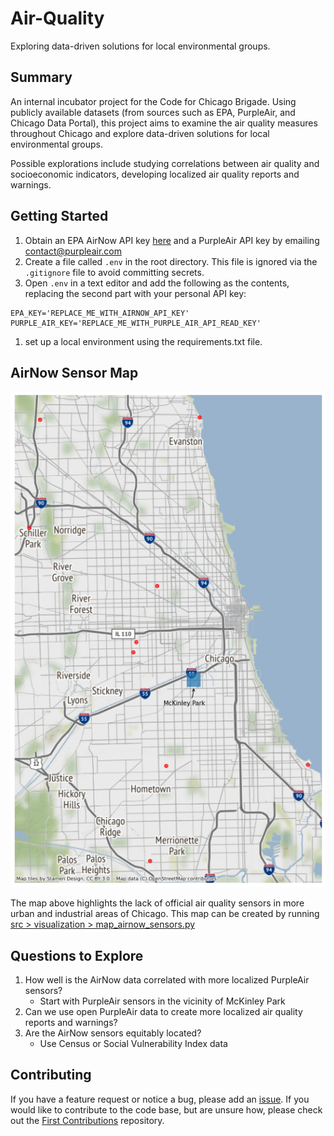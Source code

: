 # Air-Quality
Exploring data-driven solutions for local environmental groups. 

## Summary
An internal incubator project for the Code for Chicago Brigade.
Using publicly available datasets (from sources such as EPA, PurpleAir, and Chicago Data Portal), this project aims to examine the air quality measures throughout Chicago and explore data-driven solutions for local environmental groups.

Possible explorations include studying correlations between air quality and socioeconomic indicators, developing localized air quality reports and warnings.


## Getting Started
1. Obtain an EPA AirNow API key [here](https://docs.airnowapi.org/account/request/) and a PurpleAir API key by emailing contact@purpleair.com
1. Create a file called `.env` in the root directory. This file is ignored via the `.gitignore` file to avoid committing secrets.
1. Open `.env` in a text editor and add the following as the contents, replacing the second part with your personal API key:
```
EPA_KEY='REPLACE_ME_WITH_AIRNOW_API_KEY'
PURPLE_AIR_KEY='REPLACE_ME_WITH_PURPLE_AIR_API_READ_KEY'
```
1. set up a local environment using the requirements.txt file.

## AirNow Sensor Map
![AirNow Sensor Map](figures/chicago_airnow_radar_map.png)

The map above highlights the lack of official air quality sensors in more urban and industrial areas of Chicago. This map can be created by running [src > visualization > map_airnow_sensors.py]('src/visualization/map_airnow_sensors.py')


## Questions to Explore
1. How well is the AirNow data correlated with more localized PurpleAir sensors?
    - Start with PurpleAir sensors in the vicinity of McKinley Park
1. Can we use open PurpleAir data to create more localized air quality reports and warnings?
1. Are the AirNow sensors equitably located?
    - Use Census or Social Vulnerability Index data

## Contributing
If you have a feature request or notice a bug, please add an [issue](https://github.com/Code-For-Chicago/Air-Quality/issues). If you would like to contribute to the code base, but are unsure how, please check out the [First Contributions](https://github.com/firstcontributions/first-contributions) repository.
